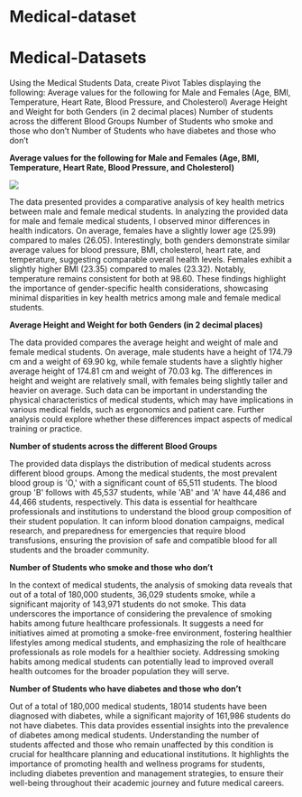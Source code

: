 # Medical-dataset

# Medical-Datasets

Using the Medical Students Data, create Pivot Tables displaying the following:
Average values for the following for Male and Females (Age, BMI, Temperature, Heart Rate, Blood Pressure, and Cholesterol)
Average Height and Weight for both Genders (in 2 decimal places)
Number of students across the different Blood Groups
Number of Students who smoke and those who don’t
Number of Students who have diabetes and those who don’t


**Average values for the following for Male and Females (Age, BMI, Temperature, Heart Rate, Blood Pressure, and Cholesterol)**

![](sa0.png)

The data presented provides a comparative analysis of key health metrics between male and female medical students. In analyzing the provided data for male and female medical students, I observed minor differences in health indicators. On average, females have a slightly lower age (25.99) compared to males (26.05). Interestingly, both genders demonstrate similar average values for blood pressure, BMI, cholesterol, heart rate, and temperature, suggesting comparable overall health levels. Females exhibit a slightly higher BMI (23.35) compared to males (23.32). Notably, temperature remains consistent for both at 98.60. These findings highlight the importance of gender-specific health considerations, showcasing minimal disparities in key health metrics among male and female medical students.

**Average Height and Weight for both Genders (in 2 decimal places)**

The data provided compares the average height and weight of male and female medical students. On average, male students have a height of 174.79 cm and a weight of 69.90 kg, while female students have a slightly higher average height of 174.81 cm and weight of 70.03 kg. The differences in height and weight are relatively small, with females being slightly taller and heavier on average. Such data can be important in understanding the physical characteristics of medical students, which may have implications in various medical fields, such as ergonomics and patient care. Further analysis could explore whether these differences impact aspects of medical training or practice.

**Number of students across the different Blood Groups**

The provided data displays the distribution of medical students across different blood groups. Among the medical students, the most prevalent blood group is 'O,' with a significant count of 65,511 students. The blood group 'B' follows with 45,537 students, while 'AB' and 'A' have 44,486 and 44,466 students, respectively. This data is essential for healthcare professionals and institutions to understand the blood group composition of their student population. It can inform blood donation campaigns, medical research, and preparedness for emergencies that require blood transfusions, ensuring the provision of safe and compatible blood for all students and the broader community.

**Number of Students who smoke and those who don’t**

In the context of medical students, the analysis of smoking data reveals that out of a total of 180,000 students, 36,029 students smoke, while a significant majority of 143,971 students do not smoke. This data underscores the importance of considering the prevalence of smoking habits among future healthcare professionals. It suggests a need for initiatives aimed at promoting a smoke-free environment, fostering healthier lifestyles among medical students, and emphasizing the role of healthcare professionals as role models for a healthier society. Addressing smoking habits among medical students can potentially lead to improved overall health outcomes for the broader population they will serve.


**Number of Students who have diabetes and those who don’t**

Out of a total of 180,000 medical students, 18014 students have been diagnosed with diabetes, while a significant majority of 161,986 students do not have diabetes. This data provides essential insights into the prevalence of diabetes among medical students. Understanding the number of students affected and those who remain unaffected by this condition is crucial for healthcare planning and educational institutions. It highlights the importance of promoting health and wellness programs for students, including diabetes prevention and management strategies, to ensure their well-being throughout their academic journey and future medical careers.

